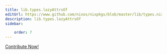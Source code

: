 ```yaml
---
title: lib.types.lazyAttrsOf
editUrl: https://www.github.com/nixos/nixpkgs/blob/master/lib/types.nix#L560C19
description: lib.types.lazyAttrsOf
sidebar:

    order: 7
---
```


<a href="https://www.github.com/nixos/nixpkgs/blob/master/lib/types.nix#L560C19">Contribute Now!</a>



